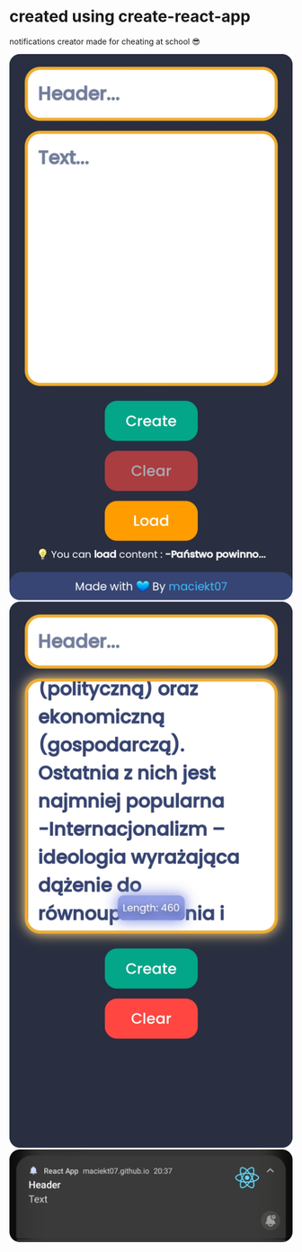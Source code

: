 # created using create-react-app

notifications creator made for cheating at school 😎

![](img/ss1.png)
![](img/ss2.png)
![](img/notification.png)
